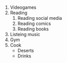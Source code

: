 1. Videogames
2. Reading
   1. Reading social media
   2. Reading comics
   3. Reading books
3. Listeing music
4. Gym
5. Cook
   * Deserts
   * Drinks
  
